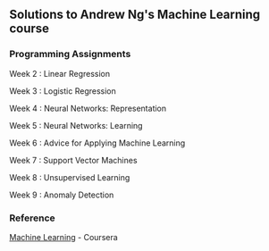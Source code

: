 ## Solutions to Andrew Ng's Machine Learning course

### Programming Assignments

Week 2 : Linear Regression

Week 3 : Logistic Regression

Week 4 : Neural Networks: Representation

Week 5 : Neural Networks: Learning

Week 6 : Advice for Applying Machine Learning

Week 7 : Support Vector Machines

Week 8 : Unsupervised Learning

Week 9 : Anomaly Detection

### Reference

[Machine Learning](https://www.coursera.org/learn/machine-learning) - Coursera
